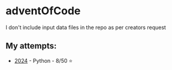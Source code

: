 # adventOfCode
I don't include input data files in the repo as per creators request

## My attempts:

- [2024](/2024) - Python - 8/50 ⭐
